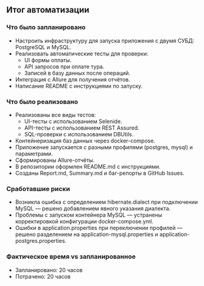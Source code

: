 ## Итог автоматизации

### Что было запланировано 
- Настроить инфраструктуру для запуска приложения с двумя СУБД: PostgreSQL и MySQL.
- Реализовать автоматические тесты для проверки:
  * UI формы оплаты. 
  * API запросов при оплате тура. 
  * Записей в базу данных после операций.
- Интеграция с Allure для получения отчётов.
- Написание README с инструкциями по запуску.
### Что было реализовано
- Реализованы все виды тестов:
  * UI-тесты с использованием Selenide.
  * API-тесты с использованием REST Assured.
  * SQL-проверки с использованием DBUtils.
- Контейнеризация баз данных через docker-compose.
- Приложение запускается с разными профилями (postgres, mysql) и параметрами.
- Сформированы Allure-отчёты.
- В репозитории оформлен README.md с инструкциями.
- Созданы Report.md, Summary.md и баг-репорты в GitHub Issues.
### Сработавшие риски
- Возникла ошибка с определением hibernate.dialect при подключении MySQL — решено добавлением явного указания диалекта.
- Проблемы с запуском контейнера MySQL — устранены корректировкой конфигурации docker-compose.yml.
- Ошибки в application.properties при переключении профилей — решено разделением на application-mysql.properties и application-postgres.properties.
### Фактическое время vs запланированное
- Запланировано: 20 часов  
- Потрачено: 20 часов
